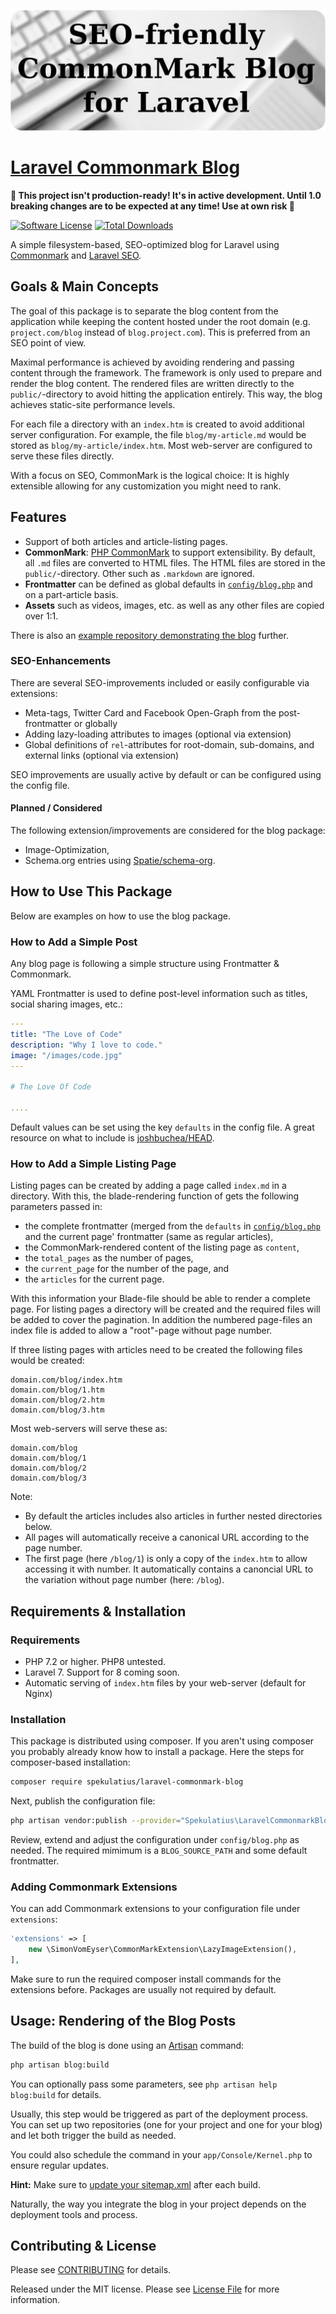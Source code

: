 ![Laravel Commonmark Blog Library](header.jpg)

# [Laravel Commonmark Blog](https://github.com/spekulatius/laravel-commonmark-blog)

**🚧️ This project isn't production-ready! It's in active development. Until 1.0 breaking changes are to be expected at any time! Use at own risk 🚧️**

[![Software License](https://img.shields.io/badge/license-MIT-brightgreen.svg?style=flat-square)](LICENSE.md)
[![Total Downloads](https://img.shields.io/packagist/dt/spekulatius/laravel-commonmark-blog.svg?style=flat-square)](https://packagist.org/packages/spekulatius/laravel-commonmark-blog)

A simple filesystem-based, SEO-optimized blog for Laravel using [Commonmark](https://commonmark.org) and [Laravel SEO](https://github.com/romanzipp/Laravel-SEO).


## Goals & Main Concepts

The goal of this package is to separate the blog content from the application while keeping the content hosted under the root domain (e.g. `project.com/blog` instead of `blog.project.com`). This is preferred from an SEO point of view.

Maximal performance is achieved by avoiding rendering and passing content through the framework. The framework is only used to prepare and render the blog content. The rendered files are written directly to the `public/`-directory to avoid hitting the application entirely. This way, the blog achieves static-site performance levels.

For each file a directory with an `index.htm` is created to avoid additional server configuration. For example, the file `blog/my-article.md` would be stored as `blog/my-article/index.htm`. Most web-server are configured to serve these files directly.

With a focus on SEO, CommonMark is the logical choice: It is highly extensible allowing for any customization you might need to rank.


## Features

- Support of both articles and article-listing pages.
- **CommonMark**: [PHP CommonMark](https://github.com/thephpleague/commonmark) to support extensibility. By default, all `.md` files are converted to HTML files. The HTML files are stored in the `public/`-directory. Other such as `.markdown` are ignored.
- **Frontmatter** can be defined as global defaults in [`config/blog.php`](https://github.com/spekulatius/laravel-commonmark-blog/blob/main/config/blog.php) and on a part-article basis.
- **Assets** such as videos, images, etc. as well as any other files are copied over 1:1.

There is also an [example repository demonstrating the blog](https://github.com/spekulatius/laravel-commonmark-blog-example) further.

### SEO-Enhancements

There are several SEO-improvements included or easily configurable via extensions:

 - Meta-tags, Twitter Card and Facebook Open-Graph from the post-frontmatter or globally
 - Adding lazy-loading attributes to images (optional via extension)
 - Global definitions of `rel`-attributes for root-domain, sub-domains, and external links (optional via extension)

SEO improvements are usually active by default or can be configured using the config file.

#### Planned / Considered

The following extension/improvements are considered for the blog package:

 - Image-Optimization,
 - Schema.org entries using [Spatie/schema-org](https://github.com/spatie/schema-org).


## How to Use This Package

Below are examples on how to use the blog package.

### How to Add a Simple Post

Any blog page is following a simple structure using Frontmatter & Commonmark.

YAML Frontmatter is used to define post-level information such as titles, social sharing images, etc.:

```yaml
---
title: "The Love of Code"
description: "Why I love to code."
image: "/images/code.jpg"
---

# The Love Of Code

....
```

Default values can be set using the key `defaults` in the config file. A great resource on what to include is [joshbuchea/HEAD](https://github.com/joshbuchea/HEAD).

### How to Add a Simple Listing Page

Listing pages can be created by adding a page called `index.md` in a directory. With this, the blade-rendering function of gets the following parameters passed in:

 - the complete frontmatter (merged from the `defaults` in [`config/blog.php`](https://github.com/spekulatius/laravel-commonmark-blog/blob/main/config/blog.php) and the current page' frontmatter (same as regular articles),
 - the CommonMark-rendered content of the listing page as `content`,
 - the `total_pages` as the number of pages,
 - the `current_page` for the number of the page, and
 - the `articles` for the current page.

With this information your Blade-file should be able to render a complete page. For listing pages a directory will be created and the required files will be added to cover the pagination. In addition the numbered page-files an index file is added to allow a "root"-page without page number.

If three listing pages with articles need to be created the following files would be created:

```
domain.com/blog/index.htm
domain.com/blog/1.htm
domain.com/blog/2.htm
domain.com/blog/3.htm
```

Most web-servers will serve these as:

```
domain.com/blog
domain.com/blog/1
domain.com/blog/2
domain.com/blog/3
```

Note:
- By default the articles includes also articles in further nested directories below.
- All pages will automatically receive a canonical URL according to the page number.
- The first page (here `/blog/1`) is only a copy of the `index.htm` to allow accessing it with number. It automatically contains a canoncial URL to the variation without page number (here: `/blog`).


## Requirements & Installation

### Requirements

- PHP 7.2 or higher. PHP8 untested.
- Laravel 7. Support for 8 coming soon.
- Automatic serving of `index.htm` files by your web-server (default for Nginx)

### Installation

This package is distributed using composer. If you aren't using composer you probably already know how to install a package. Here the steps for composer-based installation:

```bash
composer require spekulatius/laravel-commonmark-blog
```

Next, publish the configuration file:

```bash
php artisan vendor:publish --provider="Spekulatius\LaravelCommonmarkBlog\CommonmarkBlogServiceProvider" --tag="blog-config"
```

Review, extend and adjust the configuration under `config/blog.php` as needed. The required mimimum is a `BLOG_SOURCE_PATH` and some default frontmatter.

### Adding Commonmark Extensions

You can add Commonmark extensions to your configuration file under `extensions`:

```php
'extensions' => [
    new \SimonVomEyser\CommonMarkExtension\LazyImageExtension(),
],
```

Make sure to run the required composer install commands for the extensions before. Packages are usually not required by default.


## Usage: Rendering of the Blog Posts

The build of the blog is done using an [Artisan](https://laravel.com/docs/7.x/artisan) command:

```bash
php artisan blog:build
```

You can optionally pass some parameters, see `php artisan help blog:build` for details.

Usually, this step would be triggered as part of the deployment process. You can set up two repositories (one for your project and one for your blog) and let both trigger the build as needed.

You could also schedule the command in your `app/Console/Kernel.php` to ensure regular updates.

**Hint:** Make sure to [update your sitemap.xml](https://github.com/bringyourownideas/laravel-sitemap) after each build.

Naturally, the way you integrate the blog in your project depends on the deployment tools and process.


## Contributing & License

Please see [CONTRIBUTING](CONTRIBUTING.md) for details.

Released under the MIT license. Please see [License File](LICENSE.md) for more information.
